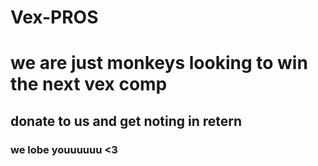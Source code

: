 # Vex-PROS
# we are just monkeys looking to win the next vex comp
## donate to us and get noting in retern
### we lobe youuuuuu <3
